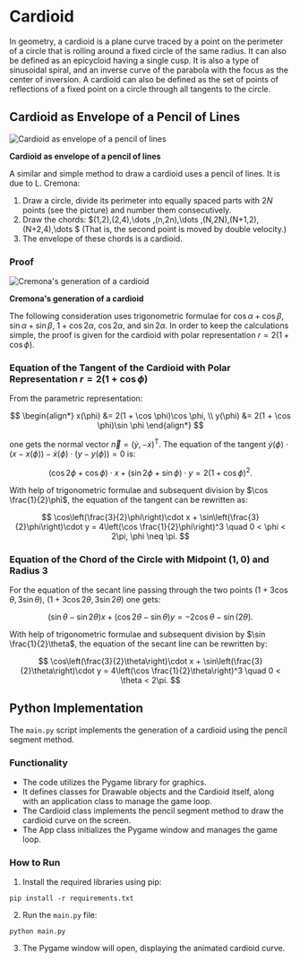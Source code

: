 # Cardioid

In geometry, a cardioid is a plane curve traced by a point on the perimeter of a circle that is rolling around a fixed circle of the same radius. It can also be defined as an epicycloid having a single cusp. It is also a type of sinusoidal spiral, and an inverse curve of the parabola with the focus as the center of inversion. A cardioid can also be defined as the set of points of reflections of a fixed point on a circle through all tangents to the circle.

## Cardioid as Envelope of a Pencil of Lines

![Cardioid as envelope of a pencil of lines](https://upload.wikimedia.org/wikipedia/commons/9/97/Kardioide-sehnen.svg)

**Cardioid as envelope of a pencil of lines**

A similar and simple method to draw a cardioid uses a pencil of lines. It is due to L. Cremona:

1. Draw a circle, divide its perimeter into equally spaced parts with $2N$ points (see the picture) and number them consecutively.
2. Draw the chords: $(1,2),(2,4),\dots ,(n,2n),\dots ,(N,2N),(N+1,2),(N+2,4),\dots $ (That is, the second point is moved by double velocity.)
3. The envelope of these chords is a cardioid.

### Proof

![Cremona's generation of a cardioid](https://upload.wikimedia.org/wikipedia/commons/6/6b/Cycloid-cremona-pr.svg)

**Cremona's generation of a cardioid**

The following consideration uses trigonometric formulae for $\cos \alpha + \cos \beta$, $\sin \alpha + \sin \beta$, $1 + \cos 2\alpha$, $\cos 2\alpha$, and $\sin 2\alpha$. In order to keep the calculations simple, the proof is given for the cardioid with polar representation $r = 2(1 + \cos \phi)$.

### Equation of the Tangent of the Cardioid with Polar Representation $r = 2(1 + \cos \phi)$

From the parametric representation:

$$
\begin{align*}
x(\phi) &= 2(1 + \cos \phi)\cos \phi, \\
y(\phi) &= 2(1 + \cos \phi)\sin \phi
\end{align*}
$$

one gets the normal vector $\vec{n} = \left(\dot{y}, -\dot{x}\right)^{\mathsf{T}}$. The equation of the tangent $\dot{y}(\phi)\cdot(x - x(\phi)) - \dot{x}(\phi)\cdot(y - y(\phi)) = 0$ is:

$$
(\cos 2\phi + \cos \phi)\cdot x + (\sin 2\phi + \sin \phi)\cdot y = 2(1 + \cos \phi)^2.
$$

With help of trigonometric formulae and subsequent division by $\cos \frac{1}{2}\phi$, the equation of the tangent can be rewritten as:

$$
\cos\left(\frac{3}{2}\phi\right)\cdot x + \sin\left(\frac{3}{2}\phi\right)\cdot y = 4\left(\cos \frac{1}{2}\phi\right)^3 \quad 0 < \phi < 2\pi, \phi \neq \pi.
$$

### Equation of the Chord of the Circle with Midpoint $(1, 0)$ and Radius $3$

For the equation of the secant line passing through the two points $\left(1 + 3\cos \theta, 3\sin \theta\right)$, $\left(1 + 3\cos 2\theta, 3\sin 2\theta\right)$ one gets:

$$
(\sin \theta - \sin 2\theta)x + (\cos 2\theta - \sin \theta)y = -2\cos \theta - \sin(2\theta).
$$

With help of trigonometric formulae and subsequent division by $\sin \frac{1}{2}\theta$, the equation of the secant line can be rewritten by:

$$
\cos\left(\frac{3}{2}\theta\right)\cdot x + \sin\left(\frac{3}{2}\theta\right)\cdot y = 4\left(\cos \frac{1}{2}\theta\right)^3 \quad 0 < \theta < 2\pi.
$$

## Python Implementation

The `main.py` script implements the generation of a cardioid using the pencil segment method.

### Functionality

- The code utilizes the Pygame library for graphics.
- It defines classes for Drawable objects and the Cardioid itself, along with an application class to manage the game loop.
- The Cardioid class implements the pencil segment method to draw the cardioid curve on the screen.
- The App class initializes the Pygame window and manages the game loop.

### How to Run

1.  Install the required libraries using pip:
```
pip install -r requirements.txt
```
2. Run the `main.py` file:
```
python main.py
```
3. The Pygame window will open, displaying the animated cardioid curve.
